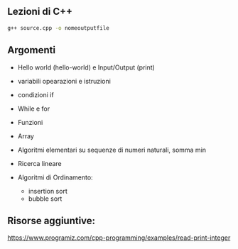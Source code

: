 ## Lezioni di C++

```sh
g++ source.cpp -o nomeoutputfile
```
## Argomenti

- Hello world (hello-world) e Input/Output (print)
- variabili opearazioni e istruzioni
- condizioni if
- While e for
- Funzioni
- Array

- Algoritmi elementari su sequenze di numeri naturali, somma min
- Ricerca lineare
- Algoritmi di Ordinamento: 
  - insertion sort
  - bubble sort


## Risorse aggiuntive:  

https://www.programiz.com/cpp-programming/examples/read-print-integer


